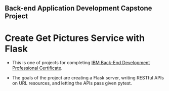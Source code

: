 ## Back-end Application Development Capstone Project
# Create Get Pictures Service with Flask

* This is one of projects for completing [IBM Back-End Development Professional Certificate](https://www.coursera.org/professional-certificates/ibm-backend-development). 

* The goals of the project are creating a Flask server, writing RESTful APIs on URL resources, and letting the APIs pass given pytest.